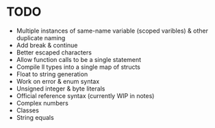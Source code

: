 # TODO
- Multiple instances of same-name variable (scoped varibles) & other duplicate naming
- Add break & continue
- Better escaped characters
- Allow function calls to be a single statement
- Compile ll types into a single map of structs
- Float to string generation
- Work on error & enum syntax
- Unsigned integer & byte literals
- Official reference syntax (currently WIP in notes)
- Complex numbers
- Classes
- String equals 